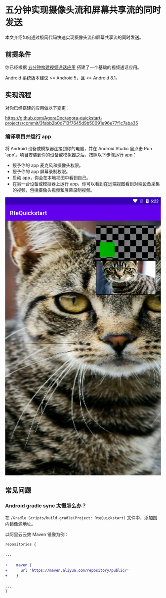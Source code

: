 # 五分钟实现摄像头流和屏幕共享流的同时发送


本文介绍如何通过极简代码快速实现摄像头流和屏幕共享流的同时发送。


## 前提条件

你已经根据 [五分钟构建视频通话应用](start_call_android_rte.md) 搭建了一个基础的视频通话应用。

Android 系统版本建议 >= Android 5，且 <= Android 8.1。

## 实现流程

对你已经搭建的应用做以下变更：

https://github.com/AgoraDoc/agora-quickstart-projects/commit/3fabb2b0d713f7645d9b50091e96e77f1c7aba35


### 编译项目并运行 app

将 Android 设备或模拟器连接到你的电脑，并在 Android Studio 里点击 Run 'app'。项目安装到你的设备或模拟器之后，按照以下步骤运行 app：

- 授予你的 app 麦克风和摄像头权限。
- 授予你的 app 屏幕录制权限。
- 启动 app，你会在本地视图中看到自己。
- 在另一台设备或模拟器上运行 app，你可以看到在远端视图看到对端设备采集的视频，包括摄像头视频和屏幕录制视频。

![demo](images/android_demo.png)

## 常见问题

### Android gradle sync 太慢怎么办？

在 `/Gradle Scripts/build.gradle(Project: RteQuickstart)` 文件中，添加国内镜像源地址。

以阿里云云效 Maven 镜像为例：

```diff
repositories {

...

+    maven {
+      url 'https://maven.aliyun.com/repository/public/'
+    }

...
}
```
